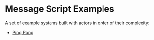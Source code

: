 # Message Script Examples

A set of example systems built with actors in order of their complexity:

 * [Ping Pong](ping-pong/)
